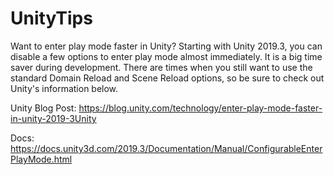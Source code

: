 # UnityTips
Want to enter play mode faster in Unity? Starting with Unity 2019.3, you can disable a few options to enter play mode almost immediately. 
It is a big time saver during development. There are times when you still want to use the standard Domain Reload and Scene Reload options, 
so be sure to check out Unity's information below.

Unity Blog Post: https://blog.unity.com/technology/enter-play-mode-faster-in-unity-2019-3Unity

Docs: https://docs.unity3d.com/2019.3/Documentation/Manual/ConfigurableEnterPlayMode.html
